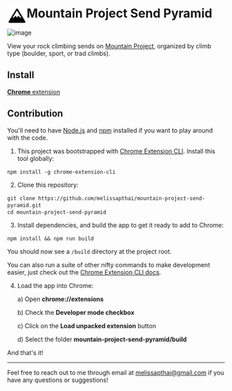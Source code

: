 # <img src="public/icons/icon-48.png" width="45" align="left"> Mountain Project Send Pyramid

![image](https://user-images.githubusercontent.com/3220734/235268616-d0d1c637-403b-4816-8723-ea01694db482.png)

View your rock climbing sends on [Mountain Project](https://www.mountainproject.com/), organized by climb type (boulder, sport, or trad climbs).

## Install

[**Chrome** extension](https://chrome.google.com/webstore/detail/mountain-project-send-pyr/fdnfbapicfkfkplchkelkecchbcniaie)

## Contribution

You'll need to have [Node.js](https://nodejs.org/en) and [npm](https://www.npmjs.com/) installed if you want to play around with the code.

1. This project was bootstrapped with [Chrome Extension CLI](https://github.com/dutiyesh/chrome-extension-cli). Install this tool globally:

```
npm install -g chrome-extension-cli
```

2. Clone this repository:

```
git clone https://github.com/melissapthai/mountain-project-send-pyramid.git
cd mountain-project-send-pyramid
```

3. Install dependencies, and build the app to get it ready to add to Chrome:

```
npm install && npm run build
```

You should now see a `/build` directory at the project root.

You can also run a suite of other nifty commands to make development easier, just check out the [Chrome Extension CLI docs](https://github.com/dutiyesh/chrome-extension-cli#npm-run-watch).

4. Load the app into Chrome:

   a) Open **chrome://extensions**

   b) Check the **Developer mode checkbox**

   c) Click on the **Load unpacked extension** button

   d) Select the folder **mountain-project-send-pyramid/build**

And that's it!

---

Feel free to reach out to me through email at melissapthai@gmail.com if you have any questions or suggestions!
